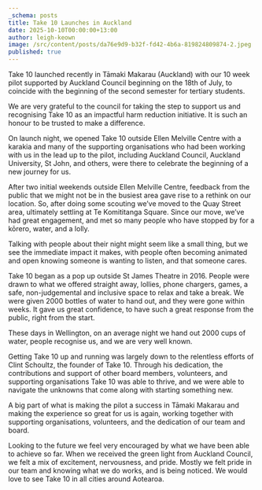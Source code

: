 ```yaml
---
_schema: posts
title: Take 10 Launches in Auckland
date: 2025-10-10T00:00:00+13:00
author: leigh-keown
image: /src/content/posts/da76e9d9-b32f-fd42-4b6a-819824809874-2.jpeg
published: true
---
```

Take 10 launched recently in Tāmaki Makarau (Auckland) with our 10 week pilot supported by Auckland Council beginning on the 18th of July, to coincide with the beginning of the second semester for tertiary students.

We are very grateful to the council for taking the step to support us and recognising Take 10 as an impactful harm reduction initiative. It is such an honour to be trusted to make a difference.

On launch night, we opened Take 10 outside Ellen Melville Centre with a karakia and many of the supporting organisations who had been working with us in the lead up to the pilot, including Auckland Council, Auckland University, St John, and others, were there to celebrate the beginning of a new journey for us.

After two initial weekends outside Ellen Melville Centre, feedback from the public that we might not be in the busiest area gave rise to a rethink on our location. So, after doing some scouting we’ve moved to the Quay Street area, ultimately settling at Te Komititanga Square. Since our move, we’ve had great engagement, and met so many people who have stopped by for a kōrero, water, and a lolly.

Talking with people about their night might seem like a small thing, but we see the immediate impact it makes, with people often becoming animated and open knowing someone is wanting to listen, and that someone cares.

Take 10 began as a pop up outside St James Theatre in 2016. People were drawn to what we offered straight away, lollies, phone chargers, games, a safe, non-judgemental and inclusive space to relax and take a break. We were given 2000 bottles of water to hand out, and they were gone within weeks. It gave us great confidence, to have such a great response from the public, right from the start.

These days in Wellington, on an average night we hand out 2000 cups of water, people recognise us, and we are very well known.

Getting Take 10 up and running was largely down to the relentless efforts of Clint Schoultz, the founder of Take 10. Through his dedication, the contributions and support of other board members, volunteers, and supporting organisations Take 10 was able to thrive, and we were able to navigate the unknowns that come along with starting something new.

A big part of what is making the pilot a success in Tāmaki Makarau and making the experience so great for us is again, working together with supporting organisations, volunteers, and the dedication of our team and board.

Looking to the future we feel very encouraged by what we have been able to achieve so far. When we received the green light from Auckland Council, we felt a mix of excitement, nervousness, and pride. Mostly we felt pride in our team and knowing what we do works, and is being noticed. We would love to see Take 10 in all cities around Aotearoa.